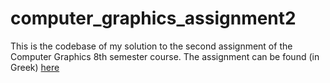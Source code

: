 # computer_graphics_assignment2

This is the codebase of my solution to the second assignment of the Computer Graphics 8th semester course. The assignment can be found (in Greek) [here](./hw2/hw2_2022.pdf)
